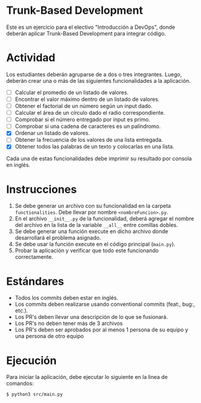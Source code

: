 # Trunk-Based Development

Este es un ejercicio para el electivo "Introducción a DevOps", donde deberán aplicar Trunk-Based Development para integrar código.

# Actividad

Los estudiantes deberán agruparse de a dos o tres integrantes. Luego, deberán crear una o más de las siguientes funcionalidades a la aplicación.

- [ ] Calcular el promedio de un listado de valores.
- [ ] Encontrar el valor máximo dentro de un listado de valores.
- [ ] Obtener el factorial de un número según un input dado.
- [ ] Calcular el área de un círculo dado el radio correspondiente.
- [ ] Comprobar si el número entregado por input es primo.
- [ ] Comprobar si una cadena de caracteres es un palíndromo.
- [X] Ordenar un listado de valores.
- [ ] Obtener la frecuencia de los valores de una lista entregada.
- [X] Obtener todos las palabras de un texto y colocarlas en una lista.

Cada una de estas funcionalidades debe imprimir su resultado por consola en inglés.

# Instrucciones

1. Se debe generar un archivo con su funcionalidad en la carpeta `functionalities`. Debe llevar por nombre `<nombreFuncion>.py`.
2. En el archivo `__init__.py` de la funcionalidad, deberá agregar el nombre del archivo en la lista de la variable `__all__` entre comillas dobles.
3. Se debe generar una función execute en dicho archivo donde desarrollará el problema asignado.
4. Se debe usar la función execute en el código principal (`main.py`).
5. Probar la aplicación y verificar que todo este funcionando correctamente.

# Estándares

- Todos los commits deben estar en inglés.
- Los commits deben realizarse usando conventional commits (feat:, bug:, etc.).
- Los PR's deben llevar una descripción de lo que se fusionará.
- Los PR's no deben tener más de 3 archivos
- Los PR's deben ser aprobados por al menos 1 persona de su equipo y una persona de otro equipo

# Ejecución

Para iniciar la aplicación, debe ejecutar lo siguiente en la linea de comandos:

```bash
$ python3 src/main.py
```
